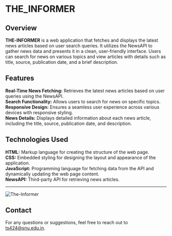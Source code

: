# THE_INFORMER

## Overview
**THE-INFORMER** is a web application that fetches and displays the latest news articles based on user search queries. It utilizes the NewsAPI to gather news data and presents it in a clean, user-friendly interface. Users can search for news on various topics and view articles with details such as title, source, publication date, and a brief description.

## Features
**Real-Time News Fetching:** Retrieves the latest news articles based on user queries using the NewsAPI. <br>
**Search Functionality:** Allows users to search for news on specific topics. <br>
**Responsive Design:** Ensures a seamless user experience across various devices with responsive styling. <br>
**News Details:** Displays detailed information about each news article, including the title, source, publication date, and description. <br>

## Technologies Used
**HTML:** Markup language for creating the structure of the web page.  <br>
**CSS:** Embedded styling for designing the layout and appearance of the application. <br>
**JavaScript:** Programming language for fetching data from the API and dynamically updating the web page content. <br>
**NewsAPI:** Third-party API for retrieving news articles. <br>

---

![The-Informer](https://github.com/ts424/THE-INFORMER/assets/89158382/36457c13-be8e-43c4-8341-08aaa0593733)



## Contact
For any questions or suggestions, feel free to reach out to [ts424@snu.edu.in](ts424@snu.edu.in).
